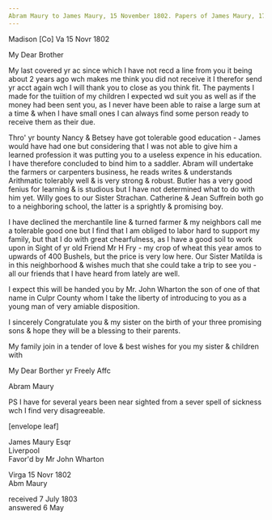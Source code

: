 ```yaml
---
Abram Maury to James Maury, 15 November 1802. Papers of James Maury, 1769-1917, Accession #3888 and #3888-a, Special Collections, University of Virginia Library, Charlottesville, Va. Box 3, images 107-109.
---
```

Madison [Co] Va 15 Novr 1802

My Dear Brother

My last covered yr ac since which I have not recd a line from you it being about 2 years ago wch makes me think you did not receive it I therefor send yr acct again wch I will thank you to close as you think fit. The payments I made for the tuiition of my children I expected wd suit you as well as if the money had been sent you, as I never have been able to raise a large sum at a time & when I have small ones I can always find some person ready to receive them as their due.

Thro' yr bounty Nancy & Betsey have got tolerable good education - James would have had one but considering that I was not able to give him a learned profession it was putting you to a useless expence in his education. I have therefore concluded to bind him to a saddler. Abram will undertake the farmers or carpenters business, he reads writes & understands Arithmatic tolerably well & is very strong & robust. Butler has a very good fenius for learning & is studious but I have not determined what to do with him yet. Willy goes to our Sister Strachan. Catherine & Jean Suffrein both go to a neighboring school, the latter is a sprightly & promising boy.

I have declined the merchantile line & turned farmer & my neighbors call me a tolerable good one but I find that I am obliged to labor hard to support my family, but that I do with great chearfulness, as I have a good soil to work upon in Sight of yr old Friend Mr H Fry - my crop of wheat this year amos to upwards of 400 Bushels, but the price is very low here. Our Sister Matilda is in this neighborhood & wishes much that she could take a trip to see you - all our friends that I have heard from lately are well.

I expect this will be handed you by Mr. John Wharton the son of one of that name in Culpr County whom I take the liberty of introducing to you as a young man of very amiable disposition.

I sincerely Congratulate you & my sister on the birth of your three promising sons & hope they will be a blessing to their parents.

My family join in a tender of love & best wishes for you my sister & children with

My Dear Borther yr Freely Affc

Abram Maury

PS I have for several years been near sighted from a sever spell of sickness wch I find very disagreeable. 

[envelope leaf]

James Maury Esqr  
Liverpool  
Favor'd by Mr John Wharton

Virga 15 Novr 1802  
Abm Maury

received 7 July 1803  
answered 6 May